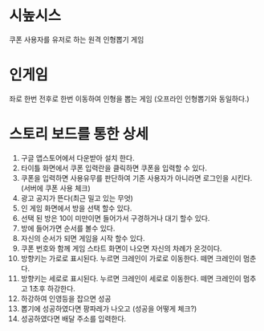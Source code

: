 # 시높시스
쿠폰 사용자를 유저로 하는 원격 인형뽑기 게임

# 인게임
좌로 한번 전후로 한번 이동하여 인형을 뽑는 게임 (오프라인 인형뽑기와 동일하다.)

# 스토리 보드를 통한 상세
1) 구글 앱스토어에서 다운받아 설치 한다. 
2) 타이틀 화면에서 쿠폰 입력란을 클릭하면 쿠폰을 입력할 수 있다. 
3) 쿠폰을 입력하면 사용유무를 판단하여 기존 사용자가 아니라면 로그인을 시킨다. (서버에 쿠폰 사용 체크)
4) 광고 공지가 뜬다(최근 밀고 있는 무엇)
5) 인 게임 화면에서 방을 선택 할수 있다. 
6) 선택 된 방은 10이 미만이면 들어가서 구경하거나 대기 할수 있다. 
7) 방에 들어가면 순서를 볼수 있다. 
8) 자신의 순서가 되면 게임을 시작 할수 있다. 
9) 쿠폰 번호와 함께 게임 스타트 화면이 나오면 자신의 차례가 온것이다. 
10) 방향키는 가로로 표시된다. 누르면 크레인이 가로로 이동한다. 떼면 크레인이 멈춘다.
11) 방향키는 세로로 표시된다. 누르면 크레인이 세로로 이동한다. 떼면 크레인이 멈추고 1초후 하강한다.
12) 하강하여 인영등을 잡으면 성공
13) 뽑기에 성공하였다면 팡파레가 나오고 (성공을 어떻게 체크?)
14) 성공하였다면 배달 주소를 입력한다.
 
